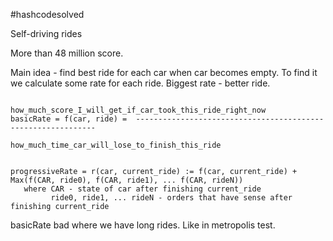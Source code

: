 #hashcodesolved

Self-driving rides

More than 48 million score.

Main idea - find best ride for each car when car becomes empty.
To find it we calculate some rate for each ride. Biggest rate - better ride.

                                  how_much_score_I_will_get_if_car_took_this_ride_right_now
    basicRate = f(car, ride) =  -------------------------------------------------------------
                                     how_much_time_car_will_lose_to_finish_this_ride


    progressiveRate = r(car, current_ride) := f(car, current_ride) + Max(f(CAR, ride0), f(CAR, ride1), ... f(CAR, rideN))
       where CAR - state of car after finishing current_ride
             ride0, ride1, ... rideN - orders that have sense after finishing current_ride

basicRate bad where we have long rides. Like in metropolis test.
